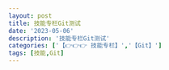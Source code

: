```yaml
---
layout: post
title: 技能专栏Git测试
date: '2023-05-06'
description: '技能专栏Git测试'
categories: ['【👉👉👉 技能专栏】','【Git】']
tags: [技能,Git]
---
```

